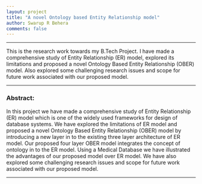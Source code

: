 ```yaml
---
layout: project
title: "A novel Ontology based Entity Relationship model"
author: Swarup R Behera
comments: false
---
```

___

This is the research work towards my B.Tech Project. I have made a comprehensive study of Entity Relationship (ER) model, explored its limitations and proposed a novel Ontology Based Entity Relationship (OBER) model. Also explored some challenging research issues and scope for future work associated with our proposed model.

___

### Abstract:

In this project we have made a comprehensive study of Entity Relationship (ER) model which is one of the widely used frameworks for design of database systems.  We have explored the limitations of ER model and proposed a novel Ontology Based Entity Relationship (OBER) model by introducing a new layer in to the existing three layer architecture of ER model.  Our proposed four layer OBER model integrates the concept of ontology in to the ER model.  Using a Medical Database we have illustrated the advantages of our proposed model over ER model.  We have also explored some challenging research issues and scope for future work associated with our proposed model.
___
